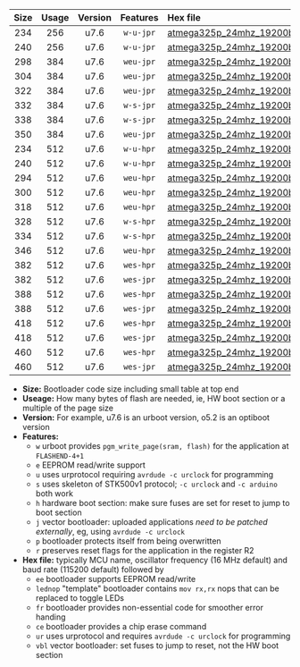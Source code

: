 |Size|Usage|Version|Features|Hex file|
|:-:|:-:|:-:|:-:|:--|
|234|256|u7.6|`w-u-jpr`|[atmega325p_24mhz_19200bps_ur_vbl.hex](https://raw.githubusercontent.com/stefanrueger/urboot/main//atmega325p_24mhz_19200bps_ur_vbl.hex)|
|240|256|u7.6|`w-u-jpr`|[atmega325p_24mhz_19200bps_lednop_ur_vbl.hex](https://raw.githubusercontent.com/stefanrueger/urboot/main//atmega325p_24mhz_19200bps_lednop_ur_vbl.hex)|
|298|384|u7.6|`weu-jpr`|[atmega325p_24mhz_19200bps_ee_ur_vbl.hex](https://raw.githubusercontent.com/stefanrueger/urboot/main//atmega325p_24mhz_19200bps_ee_ur_vbl.hex)|
|304|384|u7.6|`weu-jpr`|[atmega325p_24mhz_19200bps_ee_lednop_ur_vbl.hex](https://raw.githubusercontent.com/stefanrueger/urboot/main//atmega325p_24mhz_19200bps_ee_lednop_ur_vbl.hex)|
|322|384|u7.6|`weu-jpr`|[atmega325p_24mhz_19200bps_ee_lednop_fr_ur_vbl.hex](https://raw.githubusercontent.com/stefanrueger/urboot/main//atmega325p_24mhz_19200bps_ee_lednop_fr_ur_vbl.hex)|
|332|384|u7.6|`w-s-jpr`|[atmega325p_24mhz_19200bps_vbl.hex](https://raw.githubusercontent.com/stefanrueger/urboot/main//atmega325p_24mhz_19200bps_vbl.hex)|
|338|384|u7.6|`w-s-jpr`|[atmega325p_24mhz_19200bps_lednop_vbl.hex](https://raw.githubusercontent.com/stefanrueger/urboot/main//atmega325p_24mhz_19200bps_lednop_vbl.hex)|
|350|384|u7.6|`weu-jpr`|[atmega325p_24mhz_19200bps_ee_lednop_fr_ce_ur_vbl.hex](https://raw.githubusercontent.com/stefanrueger/urboot/main//atmega325p_24mhz_19200bps_ee_lednop_fr_ce_ur_vbl.hex)|
|234|512|u7.6|`w-u-hpr`|[atmega325p_24mhz_19200bps_ur.hex](https://raw.githubusercontent.com/stefanrueger/urboot/main//atmega325p_24mhz_19200bps_ur.hex)|
|240|512|u7.6|`w-u-hpr`|[atmega325p_24mhz_19200bps_lednop_ur.hex](https://raw.githubusercontent.com/stefanrueger/urboot/main//atmega325p_24mhz_19200bps_lednop_ur.hex)|
|294|512|u7.6|`weu-hpr`|[atmega325p_24mhz_19200bps_ee_ur.hex](https://raw.githubusercontent.com/stefanrueger/urboot/main//atmega325p_24mhz_19200bps_ee_ur.hex)|
|300|512|u7.6|`weu-hpr`|[atmega325p_24mhz_19200bps_ee_lednop_ur.hex](https://raw.githubusercontent.com/stefanrueger/urboot/main//atmega325p_24mhz_19200bps_ee_lednop_ur.hex)|
|318|512|u7.6|`weu-hpr`|[atmega325p_24mhz_19200bps_ee_lednop_fr_ur.hex](https://raw.githubusercontent.com/stefanrueger/urboot/main//atmega325p_24mhz_19200bps_ee_lednop_fr_ur.hex)|
|328|512|u7.6|`w-s-hpr`|[atmega325p_24mhz_19200bps.hex](https://raw.githubusercontent.com/stefanrueger/urboot/main//atmega325p_24mhz_19200bps.hex)|
|334|512|u7.6|`w-s-hpr`|[atmega325p_24mhz_19200bps_lednop.hex](https://raw.githubusercontent.com/stefanrueger/urboot/main//atmega325p_24mhz_19200bps_lednop.hex)|
|346|512|u7.6|`weu-hpr`|[atmega325p_24mhz_19200bps_ee_lednop_fr_ce_ur.hex](https://raw.githubusercontent.com/stefanrueger/urboot/main//atmega325p_24mhz_19200bps_ee_lednop_fr_ce_ur.hex)|
|382|512|u7.6|`wes-hpr`|[atmega325p_24mhz_19200bps_ee.hex](https://raw.githubusercontent.com/stefanrueger/urboot/main//atmega325p_24mhz_19200bps_ee.hex)|
|382|512|u7.6|`wes-jpr`|[atmega325p_24mhz_19200bps_ee_vbl.hex](https://raw.githubusercontent.com/stefanrueger/urboot/main//atmega325p_24mhz_19200bps_ee_vbl.hex)|
|388|512|u7.6|`wes-hpr`|[atmega325p_24mhz_19200bps_ee_lednop.hex](https://raw.githubusercontent.com/stefanrueger/urboot/main//atmega325p_24mhz_19200bps_ee_lednop.hex)|
|388|512|u7.6|`wes-jpr`|[atmega325p_24mhz_19200bps_ee_lednop_vbl.hex](https://raw.githubusercontent.com/stefanrueger/urboot/main//atmega325p_24mhz_19200bps_ee_lednop_vbl.hex)|
|418|512|u7.6|`wes-hpr`|[atmega325p_24mhz_19200bps_ee_lednop_fr.hex](https://raw.githubusercontent.com/stefanrueger/urboot/main//atmega325p_24mhz_19200bps_ee_lednop_fr.hex)|
|418|512|u7.6|`wes-jpr`|[atmega325p_24mhz_19200bps_ee_lednop_fr_vbl.hex](https://raw.githubusercontent.com/stefanrueger/urboot/main//atmega325p_24mhz_19200bps_ee_lednop_fr_vbl.hex)|
|460|512|u7.6|`wes-hpr`|[atmega325p_24mhz_19200bps_ee_lednop_fr_ce.hex](https://raw.githubusercontent.com/stefanrueger/urboot/main//atmega325p_24mhz_19200bps_ee_lednop_fr_ce.hex)|
|460|512|u7.6|`wes-jpr`|[atmega325p_24mhz_19200bps_ee_lednop_fr_ce_vbl.hex](https://raw.githubusercontent.com/stefanrueger/urboot/main//atmega325p_24mhz_19200bps_ee_lednop_fr_ce_vbl.hex)|

- **Size:** Bootloader code size including small table at top end
- **Useage:** How many bytes of flash are needed, ie, HW boot section or a multiple of the page size
- **Version:** For example, u7.6 is an urboot version, o5.2 is an optiboot version
- **Features:**
  + `w` urboot provides `pgm_write_page(sram, flash)` for the application at `FLASHEND-4+1`
  + `e` EEPROM read/write support
  + `u` uses urprotocol requiring `avrdude -c urclock` for programming
  + `s` uses skeleton of STK500v1 protocol; `-c urclock` and `-c arduino` both work
  + `h` hardware boot section: make sure fuses are set for reset to jump to boot section
  + `j` vector bootloader: uploaded applications *need to be patched externally*, eg, using `avrdude -c urclock`
  + `p` bootloader protects itself from being overwritten
  + `r` preserves reset flags for the application in the register R2
- **Hex file:** typically MCU name, oscillator frequency (16 MHz default) and baud rate (115200 default) followed by
  + `ee` bootloader supports EEPROM read/write
  + `lednop` "template" bootloader contains `mov rx,rx` nops that can be replaced to toggle LEDs
  + `fr` bootloader provides non-essential code for smoother error handing
  + `ce` bootloader provides a chip erase command
  + `ur` uses urprotocol and requires `avrdude -c urclock` for programming
  + `vbl` vector bootloader: set fuses to jump to reset, not the HW boot section
